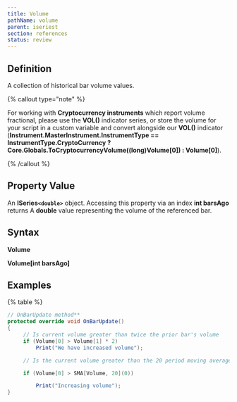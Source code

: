 ```yaml
---
title: Volume
pathName: volume
parent: iseriest
section: references
status: review
---
```


## Definition

A collection of historical bar volume values.

{% callout type="note" %}

For working with **Cryptocurrency instruments** which report volume fractional, please use the **VOL()** indicator series, or store the volume for your script in a custom variable and convert alongside our **VOL()** indicator (**Instrument.MasterInstrument.InstrumentType == InstrumentType.CryptoCurrency ? Core.Globals.ToCryptocurrencyVolume((long)Volume[0]) : Volume[0]**).

{% /callout %}

## Property Value

An **ISeries`<double>`** object. Accessing this property via an index **int barsAgo** returns A **double** value representing the volume of the referenced bar.

## Syntax

**Volume**  

**Volume[int barsAgo]**

## Examples

{% table %}

```csharp
// OnBarUpdate method**
protected override void OnBarUpdate()
{
     // Is current volume greater than twice the prior bar's volume
     if (Volume[0] > Volume[1] * 2)
         Print("We have increased volume");

     // Is the current volume greater than the 20 period moving average of volume

     if (Volume[0] > SMA[Volume, 20](0))

         Print("Increasing volume");
}
```
